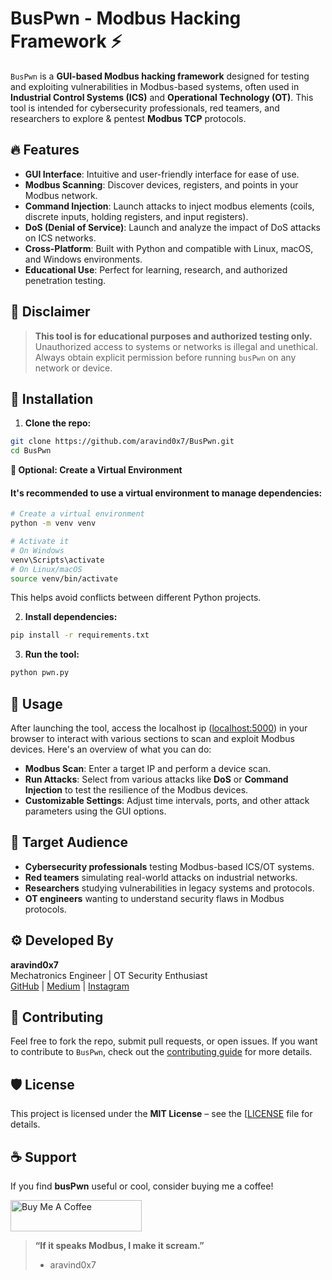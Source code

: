 
# BusPwn - Modbus Hacking Framework ⚡

`BusPwn` is a **GUI-based Modbus hacking framework** designed for testing and exploiting vulnerabilities in Modbus-based systems, often used in **Industrial Control Systems (ICS)** and **Operational Technology (OT)**. This tool is intended for cybersecurity professionals, red teamers, and researchers to explore & pentest **Modbus TCP** protocols.

## 🔥 Features
- **GUI Interface**: Intuitive and user-friendly interface for ease of use.
- **Modbus Scanning**: Discover devices, registers, and points in your Modbus network.
- **Command Injection**: Launch attacks to inject modbus elements (coils, discrete inputs, holding registers, and input registers).
- **DoS (Denial of Service)**: Launch and analyze the impact of DoS attacks on ICS networks.
- **Cross-Platform**: Built with Python and compatible with Linux, macOS, and Windows environments.
- **Educational Use**: Perfect for learning, research, and authorized penetration testing.

## 🚨 Disclaimer
> **This tool is for educational purposes and authorized testing only.**  
> Unauthorized access to systems or networks is illegal and unethical.  
> Always obtain explicit permission before running `busPwn` on any network or device.

## 🚀 Installation

1. **Clone the repo:**

```bash
git clone https://github.com/aravind0x7/BusPwn.git
cd BusPwn
```
**🐍 Optional: Create a Virtual Environment**
#### It's recommended to use a virtual environment to manage dependencies:

```bash
# Create a virtual environment
python -m venv venv

# Activate it
# On Windows
venv\Scripts\activate
# On Linux/macOS
source venv/bin/activate
```
This helps avoid conflicts between different Python projects.

2. **Install dependencies:**

```bash
pip install -r requirements.txt
```

3. **Run the tool:**

```bash
python pwn.py
```

## 🔧 Usage

After launching the tool, access the localhost ip ([localhost:5000](https://localhost:5000)) in your browser to interact with various sections to scan and exploit Modbus devices. Here's an overview of what you can do:

- **Modbus Scan**: Enter a target IP and perform a device scan.
- **Run Attacks**: Select from various attacks like **DoS** or **Command Injection** to test the resilience of the Modbus devices.
- **Customizable Settings**: Adjust time intervals, ports, and other attack parameters using the GUI options.

## 🎯 Target Audience
- **Cybersecurity professionals** testing Modbus-based ICS/OT systems.
- **Red teamers** simulating real-world attacks on industrial networks.
- **Researchers** studying vulnerabilities in legacy systems and protocols.
- **OT engineers** wanting to understand security flaws in Modbus protocols.

## ⚙️ Developed By
**aravind0x7**  
Mechatronics Engineer | OT Security Enthusiast  
[GitHub](https://github.com/aravind0x7) | [Medium](https://aravind07.medium.com/) | [Instagram](https://instagram.com/aravind0x7)

## 🧠 Contributing

Feel free to fork the repo, submit pull requests, or open issues. If you want to contribute to `BusPwn`, check out the [contributing guide](CONTRIBUTING.md) for more details.

## 🛡️ License
This project is licensed under the **MIT License** – see the [[LICENSE](https://github.com/aravind0x7/BusPwn/blob/main/LICENSE) file for details.

## ☕ Support

If you find **busPwn** useful or cool, consider buying me a coffee!

<a href="https://www.buymeacoffee.com/aravind0x7" target="_blank">
  <img src="https://cdn.buymeacoffee.com/buttons/v2/default-yellow.png" alt="Buy Me A Coffee" height="50" width="210">
</a>

> **“If it speaks Modbus, I make it scream.”**  
> - aravind0x7
